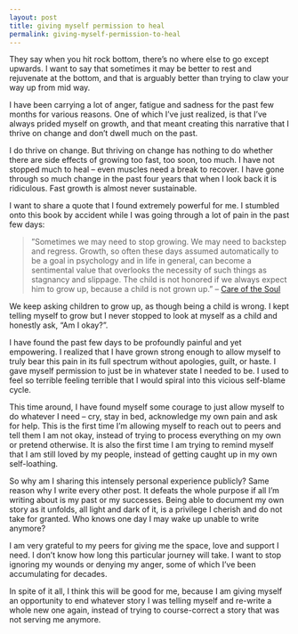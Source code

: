 ```yaml
---
layout: post
title: giving myself permission to heal
permalink: giving-myself-permission-to-heal
---
```

They say when you hit rock bottom, there’s no where else to go except upwards. I want to say that sometimes it may be better to rest and rejuvenate at the bottom, and that is arguably better than trying to claw your way up from mid way. 

I have been carrying a lot of anger, fatigue and sadness for the past few months for various reasons. One of which I’ve just realized, is that I’ve always prided myself on growth, and that meant creating this narrative that I thrive on change and don’t dwell much on the past. 

I do thrive on change. But thriving on change has nothing to do whether there are side effects of growing too fast, too soon, too much. I have not stopped much to heal – even muscles need a break to recover. I have gone through so much change in the past four years that when I look back it is ridiculous. Fast growth is almost never sustainable. 

I want to share a quote that I found extremely powerful for me. I stumbled onto this book by accident while I was going through a lot of pain in the past few days:

> ”Sometimes we may need to stop growing. We may need to backstep and regress. Growth, so often these days assumed automatically to be a goal in psychology and in life in general, can become a sentimental value that overlooks the necessity of such things as stagnancy and slippage. The child is not honored if we always expect him to grow up, because a child is not grown up.” – [Care of the Soul](http://www.amazon.com/Care-Soul-Cultivating-Sacredness-Everyday/dp/0060922249)

We keep asking children to grow up, as though being a child is wrong. I kept telling myself to grow but I never stopped to look at myself as a child and honestly ask, “Am I okay?”.

I have found the past few days to be profoundly painful and yet empowering. I realized that I have grown strong enough to allow myself to truly bear this pain in its full spectrum without apologies, guilt, or haste. I gave myself permission to just be in whatever state I needed to be. I used to feel so terrible feeling terrible that I would spiral into this vicious self-blame cycle.

This time around, I have found myself some courage to just allow myself to do whatever I need – cry, stay in bed, acknowledge my own pain and ask for help. This is the first time I’m allowing myself to reach out to peers and tell them I am not okay, instead of trying to process everything on my own or pretend otherwise. It is also the first time I am trying to remind myself that I am still loved by my people, instead of getting caught up in my own self-loathing. 

So why am I sharing this intensely personal experience publicly? Same reason why I write every other post. It defeats the whole purpose if all I’m writing about is my past or my successes. Being able to document my own story as it unfolds, all light and dark of it, is a privilege I cherish and do not take for granted. Who knows one day I may wake up unable to write anymore? 

I am very grateful to my peers for giving me the space, love and support I need. I don’t know how long this particular journey will take. I want to stop ignoring my wounds or denying my anger, some of which I’ve been accumulating for decades. 

In spite of it all, I think this will be good for me, because I am giving myself an opportunity to end whatever story I was telling myself and re-write a whole new one again, instead of trying to course-correct a story that was not serving me anymore.
